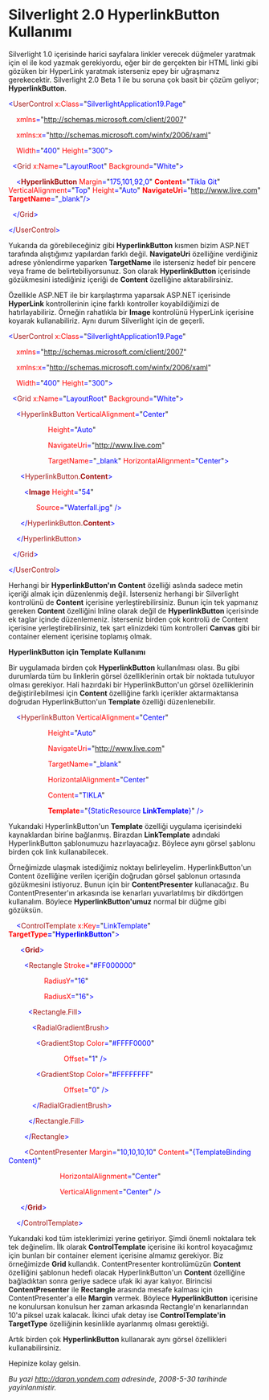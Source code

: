 # Silverlight 2.0 HyperlinkButton Kullanımı 

Silverlight 1.0 içerisinde harici sayfalara linkler verecek düğmeler
yaratmak için el ile kod yazmak gerekiyordu, eğer bir de gerçekten bir
HTML linki gibi gözüken bir HyperLink yaratmak isterseniz epey bir
uğraşmanız gerekecektir. Silverlight 2.0 Beta 1 ile bu soruna çok basit
bir çözüm geliyor; **HyperlinkButton**.

<span style="color: blue;">\<</span><span
style="color: #a31515;">UserControl</span><span style="color: blue;">
</span><span style="color: red;">x:Class</span><span
style="color: blue;">=</span>"<span
style="color: blue;">SilverlightApplication19.Page</span>"

<span style="color: blue;">    </span><span
style="color: red;">xmlns</span><span
style="color: blue;">=</span>"<span
style="color: blue;">http://schemas.microsoft.com/client/2007</span>"

<span style="color: blue;">    </span><span
style="color: red;">xmlns:x</span><span
style="color: blue;">=</span>"<span
style="color: blue;">http://schemas.microsoft.com/winfx/2006/xaml</span>"

<span style="color: blue;">    </span><span
style="color: red;">Width</span><span
style="color: blue;">=</span>"<span
style="color: blue;">400</span>"<span style="color: blue;"> </span><span
style="color: red;">Height</span><span
style="color: blue;">=</span>"<span
style="color: blue;">300</span>"<span style="color: blue;">\></span>

<span style="color: blue;">  \<</span><span
style="color: #a31515;">Grid</span><span style="color: blue;">
</span><span style="color: red;">x:Name</span><span
style="color: blue;">=</span>"<span
style="color: blue;">LayoutRoot</span>"<span style="color: blue;">
</span><span style="color: red;">Background</span><span
style="color: blue;">=</span>"<span
style="color: blue;">White</span>"<span style="color: blue;">\></span>

<span style="color: blue;">    \<</span><span
style="color: #a31515;">**HyperlinkButton**</span><span
style="color: blue;"> </span><span
style="color: red;">Margin</span><span
style="color: blue;">=</span>"<span
style="color: blue;">175,101,92,0</span>"<span style="color: blue;">
</span><span style="color: red;"> **Content**</span><span
style="color: blue;">=</span>"<span style="color: blue;">Tikla
Git</span>"<span style="color: blue;"> </span><span
style="color: red;">VerticalAlignment</span><span
style="color: blue;">=</span>"<span
style="color: blue;">Top</span>"<span style="color: blue;"> </span><span
style="color: red;">Height</span><span
style="color: blue;">=</span>"<span
style="color: blue;">Auto</span>"<span style="color: blue;">
</span><span style="color: red;"> **NavigateUri**</span><span
style="color: blue;">=</span>"<span
style="color: blue;">http://www.live.com</span>"<span
style="color: blue;"> </span><span style="color: red;">
**TargetName**</span><span style="color: blue;">=</span>"<span
style="color: blue;">\_blank</span>"<span
style="color: blue;">/\></span>

<span style="color: blue;">  \</</span><span
style="color: #a31515;">Grid</span><span style="color: blue;">\></span>

<span style="color: blue;">\</</span><span
style="color: #a31515;">UserControl</span><span
style="color: blue;">\></span>

Yukarıda da görebileceğiniz gibi **HyperlinkButton** kısmen bizim
ASP.NET tarafında alıştığımız yapılardan farklı değil. **NavigateUri**
özelliğine verdiğiniz adrese yönlendirme yaparken **TargetName** ile
isterseniz hedef bir pencere veya frame de belirtebiliyorsunuz. Son
olarak **HyperlinkButton** içerisinde gözükmesini istediğiniz içeriği de
**Content** özelliğine aktarabilirsiniz.

Özellikle ASP.NET ile bir karşılaştırma yaparsak ASP.NET içerisinde
**HyperLink** kontrollerinin içine farklı kontroller koyabildiğimizi de
hatırlayabiliriz. Örneğin rahatlıkla bir **Image** kontrolünü HyperLink
içerisine koyarak kullanabiliriz. Aynı durum Silverlight için de
geçerli.

<span style="color: blue;">\<</span><span
style="color: #a31515;">UserControl</span><span style="color: blue;">
</span><span style="color: red;">x:Class</span><span
style="color: blue;">=</span>"<span
style="color: blue;">SilverlightApplication19.Page</span>"

<span style="color: blue;">    </span><span
style="color: red;">xmlns</span><span
style="color: blue;">=</span>"<span
style="color: blue;">http://schemas.microsoft.com/client/2007</span>"

<span style="color: blue;">    </span><span
style="color: red;">xmlns:x</span><span
style="color: blue;">=</span>"<span
style="color: blue;">http://schemas.microsoft.com/winfx/2006/xaml</span>"

<span style="color: blue;">    </span><span
style="color: red;">Width</span><span
style="color: blue;">=</span>"<span
style="color: blue;">400</span>"<span style="color: blue;"> </span><span
style="color: red;">Height</span><span
style="color: blue;">=</span>"<span
style="color: blue;">300</span>"<span style="color: blue;">\></span>

<span style="color: blue;">  \<</span><span
style="color: #a31515;">Grid</span><span style="color: blue;">
</span><span style="color: red;">x:Name</span><span
style="color: blue;">=</span>"<span
style="color: blue;">LayoutRoot</span>"<span style="color: blue;">
</span><span style="color: red;">Background</span><span
style="color: blue;">=</span>"<span
style="color: blue;">White</span>"<span style="color: blue;">\></span>

<span style="color: blue;">    \<</span><span
style="color: #a31515;">HyperlinkButton</span><span
style="color: blue;"> </span><span
style="color: red;">VerticalAlignment</span><span
style="color: blue;">=</span>"<span style="color: blue;">Center</span>"

<span style="color: blue;">                    </span><span
style="color: red;">Height</span><span
style="color: blue;">=</span>"<span style="color: blue;">Auto</span>"

<span style="color: blue;">                    </span><span
style="color: red;">NavigateUri</span><span
style="color: blue;">=</span>"<span
style="color: blue;">http://www.live.com</span>"

<span style="color: blue;">                    </span><span
style="color: red;">TargetName</span><span
style="color: blue;">=</span>"<span
style="color: blue;">\_blank</span>"<span style="color: blue;">
</span><span style="color: red;">HorizontalAlignment</span><span
style="color: blue;">=</span>"<span
style="color: blue;">Center</span>"<span style="color: blue;">\></span>

<span style="color: blue;">      \<</span><span
style="color: #a31515;">HyperlinkButton.**Content**</span><span
style="color: blue;">\></span>

<span style="color: blue;">        \<</span><span
style="color: #a31515;">**Image**</span><span style="color: blue;">
</span><span style="color: red;">Height</span><span
style="color: blue;">=</span>"<span style="color: blue;">54</span>"

<span style="color: blue;">              </span><span
style="color: red;">Source</span><span
style="color: blue;">=</span>"<span
style="color: blue;">Waterfall.jpg</span>"<span style="color: blue;">
/\></span>

<span style="color: blue;">      \</</span><span
style="color: #a31515;">HyperlinkButton.**Content**</span><span
style="color: blue;">\></span>

<span style="color: blue;">    \</</span><span
style="color: #a31515;">HyperlinkButton</span><span
style="color: blue;">\></span>

<span style="color: blue;">  \</</span><span
style="color: #a31515;">Grid</span><span style="color: blue;">\></span>

<span style="color: blue;">\</</span><span
style="color: #a31515;">UserControl</span><span
style="color: blue;">\></span>

Herhangi bir **HyperlinkButton'ın** **Content** özelliği aslında sadece
metin içeriği almak için düzenlenmiş değil. İsterseniz herhangi bir
Silverlight kontrolünü de **Content** içerisine yerleştirebilirsiniz.
Bunun için tek yapmanız gereken **Content** özelliğini Inline olarak
değil de **HyperlinkButton** içerisinde ek taglar içinde düzenlemeniz.
İsterseniz birden çok kontrolü de Content içerisine
yerleştirebilirsiniz, tek şart elinizdeki tüm kontrolleri **Canvas**
gibi bir container element içerisine toplamış olmak.

**HyperlinkButton için Template Kullanımı**

Bir uygulamada birden çok **HyperlinkButton** kullanılması olası. Bu
gibi durumlarda tüm bu linklerin görsel özelliklerinin ortak bir noktada
tutuluyor olması gerekiyor. Hali hazırdaki bir HyperlinkButton'un görsel
özelliklerinin değiştirilebilmesi için **Content** özelliğine farklı
içerikler aktarmaktansa doğrudan HyperlinkButton'un **Template**
özelliği düzenlenebilir.

<span style="color: blue;">    \<</span><span
style="color: #a31515;">HyperlinkButton</span><span
style="color: blue;"> </span><span
style="color: red;">VerticalAlignment</span><span
style="color: blue;">=</span>"<span style="color: blue;">Center</span>"

<span style="color: blue;">                    </span><span
style="color: red;">Height</span><span
style="color: blue;">=</span>"<span style="color: blue;">Auto</span>"

<span style="color: blue;">                    </span><span
style="color: red;">NavigateUri</span><span
style="color: blue;">=</span>"<span
style="color: blue;">http://www.live.com</span>"

<span style="color: blue;">                    </span><span
style="color: red;">TargetName</span><span
style="color: blue;">=</span>"<span style="color: blue;">\_blank</span>"

<span style="color: blue;">                    </span><span
style="color: red;">HorizontalAlignment</span><span
style="color: blue;">=</span>"<span style="color: blue;">Center</span>"

<span style="color: blue;">                    </span><span
style="color: red;">Content</span><span
style="color: blue;">=</span>"<span style="color: blue;">TIKLA</span>"

<span style="color: blue;">                    </span><span
style="color: red;"> **Template**</span><span
style="color: blue;">=</span>"<span style="color: blue;">{StaticResource
**LinkTemplate**}</span>"<span style="color: blue;"> /\></span>

Yukarıdaki HyperlinkButton'un **Template** özelliği uygulama
içerisindeki kaynaklardan birine bağlanmış. Birazdan **LinkTemplate**
adındaki HyperlinkButton şablonumuzu hazırlayacağız. Böylece aynı görsel
şablonu birden çok link kullanabilecek.

Örneğimizde ulaşmak istediğimiz noktayı belirleyelim. HyperlinkButton'un
Content özelliğine verilen içeriğin doğrudan görsel şablonun ortasında
gözükmesini istiyoruz. Bunun için bir **ContentPresenter** kullanacağız.
Bu ContentPresenter'ın arkasında ise kenarları yuvarlatılmış bir
dikdörtgen kullanalım. Böylece **HyperlinkButton'umuz** normal bir düğme
gibi gözüksün.

<span style="color: blue;">    \<</span><span
style="color: #a31515;">ControlTemplate</span><span
style="color: blue;"> </span><span style="color: red;">x:Key</span><span
style="color: blue;">=</span>"<span
style="color: blue;">LinkTemplate</span>"<span style="color: blue;">
</span><span style="color: red;"> **TargetType**</span><span
style="color: blue;">**=**</span>"<span
style="color: blue;">**HyperlinkButton**</span>"<span
style="color: blue;">\></span>

<span style="color: blue;">      \<</span><span
style="color: #a31515;">**Grid**</span><span
style="color: blue;">\></span>

<span style="color: blue;">        \<</span><span
style="color: #a31515;">Rectangle</span><span style="color: blue;">
</span><span style="color: red;">Stroke</span><span
style="color: blue;">=</span>"<span
style="color: blue;">\#FF000000</span>"

<span style="color: blue;">                  </span><span
style="color: red;">RadiusY</span><span
style="color: blue;">=</span>"<span style="color: blue;">16</span>"

<span style="color: blue;">                  </span><span
style="color: red;">RadiusX</span><span
style="color: blue;">=</span>"<span style="color: blue;">16</span>"<span
style="color: blue;">\></span>

<span style="color: blue;">          \<</span><span
style="color: #a31515;">Rectangle.Fill</span><span
style="color: blue;">\></span>

<span style="color: blue;">            \<</span><span
style="color: #a31515;">RadialGradientBrush</span><span
style="color: blue;">\></span>

<span style="color: blue;">              \<</span><span
style="color: #a31515;">GradientStop</span><span style="color: blue;">
</span><span style="color: red;">Color</span><span
style="color: blue;">=</span>"<span
style="color: blue;">\#FFFF0000</span>"

<span style="color: blue;">                            </span><span
style="color: red;">Offset</span><span
style="color: blue;">=</span>"<span style="color: blue;">1</span>"<span
style="color: blue;"> /\></span>

<span style="color: blue;">              \<</span><span
style="color: #a31515;">GradientStop</span><span style="color: blue;">
</span><span style="color: red;">Color</span><span
style="color: blue;">=</span>"<span
style="color: blue;">\#FFFFFFFF</span>"

<span style="color: blue;">                            </span><span
style="color: red;">Offset</span><span
style="color: blue;">=</span>"<span style="color: blue;">0</span>"<span
style="color: blue;"> /\></span>

<span style="color: blue;">            \</</span><span
style="color: #a31515;">RadialGradientBrush</span><span
style="color: blue;">\></span>

<span style="color: blue;">          \</</span><span
style="color: #a31515;">Rectangle.Fill</span><span
style="color: blue;">\></span>

<span style="color: blue;">        \</</span><span
style="color: #a31515;">Rectangle</span><span
style="color: blue;">\></span>

<span style="color: blue;">        \<</span><span
style="color: #a31515;">ContentPresenter</span><span
style="color: blue;"> </span><span
style="color: red;">Margin</span><span
style="color: blue;">=</span>"<span
style="color: blue;">10,10,10,10</span>"<span style="color: blue;">
</span><span style="color: red;">Content</span><span
style="color: blue;">=</span>"<span
style="color: blue;">{TemplateBinding Content}</span>"

<span style="color: blue;">                          </span><span
style="color: red;">HorizontalAlignment</span><span
style="color: blue;">=</span>"<span style="color: blue;">Center</span>"

<span style="color: blue;">                          </span><span
style="color: red;">VerticalAlignment</span><span
style="color: blue;">=</span>"<span
style="color: blue;">Center</span>"<span style="color: blue;">
/\></span>

<span style="color: blue;">      \</</span><span
style="color: #a31515;">**Grid**</span><span
style="color: blue;">\></span>

<span style="color: blue;">    \</</span><span
style="color: #a31515;">ControlTemplate</span><span
style="color: blue;">\></span>

Yukarıdaki kod tüm isteklerimizi yerine getiriyor. Şimdi önemli
noktalara tek tek değinelim. İlk olarak **ControlTemplate** içerisine
iki kontrol koyacağımız için bunları bir container element içerisine
almamız gerekiyor. Biz örneğimizde **Grid** kullandık. ContentPresenter
kontrolümüzün **Content** özelliğini şablonun hedefi olacak
HyperlinkButton'un **Content** özelliğine bağladıktan sonra geriye
sadece ufak iki ayar kalıyor. Birincisi **ContentPresenter** ile
**Rectangle** arasında mesafe kalması için ContentPresenter'a elle
**Margin** vermek. Böylece **HyperlinkButton** içerisine ne konulursan
konulsun her zaman arkasında Rectangle'ın kenarlarından 10'a piksel uzak
kalacak. İkinci ufak detay ise **ControlTemplate'in** **TargetType**
özelliğinin kesinlikle ayarlanmış olması gerektiği.

Artık birden çok **HyperlinkButton** kullanarak aynı görsel özellikleri
kullanabilirsiniz.

Hepinize kolay gelsin.


*Bu yazi http://daron.yondem.com adresinde, 2008-5-30 tarihinde yayinlanmistir.*